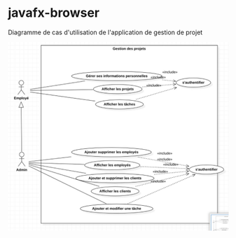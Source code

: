 # javafx-browser
Diagramme de cas d'utilisation de l'application de gestion de projet

![Screenshot](UseCase.jpeg)

